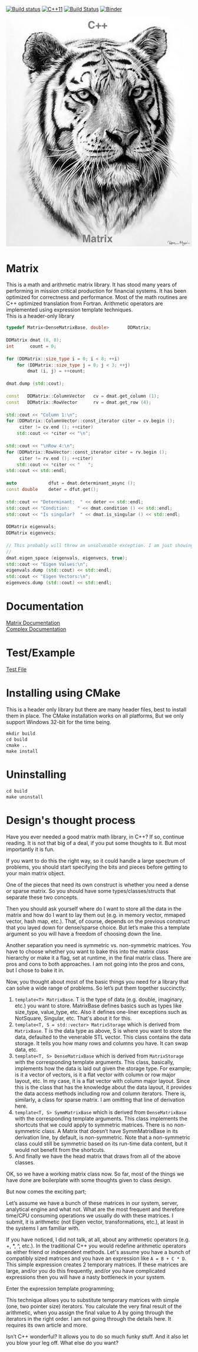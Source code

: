 [![Build status](https://ci.appveyor.com/api/projects/status/acuqcseoi6y19wp4?svg=true)](https://ci.appveyor.com/project/hosseinmoein/matrix)
[![C++11](https://img.shields.io/badge/C%2B%2B-11-blue.svg)](https://isocpp.org/std/the-standard )
[![Build Status](https://travis-ci.org/hosseinmoein/Matrix.svg?branch=master)](https://travis-ci.org/hosseinmoein/Matrix)
[![Binder](https://mybinder.org/badge_logo.svg)](https://mybinder.org/v2/gh/hosseinmoein/Matrix/master)

![Alt text](docs/Matrix.jpeg "Matrix")

# Matrix
This is a math and arithmetic matrix library. It has stood many years of performing in mission critical production for financial systems. It has been optimized for correctness and performance.
Most of the math routines are C++ optimized translation from Fortran. Arithmetic operators are implemented using expression template techniques.<BR>
This is a header-only library

```CPP
typedef Matrix<DenseMatrixBase, double>       DDMatrix;

DDMatrix dmat (8, 8);
int      count = 0;

for (DDMatrix::size_type i = 0; i < 8; ++i)
    for (DDMatrix::size_type j = 0; j < 3; ++j)
        dmat (i, j) = ++count;

dmat.dump (std::cout);

const   DDMatrix::ColumnVector   cv = dmat.get_column (1);
const   DDMatrix::RowVector      rv = dmat.get_row (4);

std::cout << "Column 1:\n";
for (DDMatrix::ColumnVector::const_iterator citer = cv.begin ();
     citer != cv.end (); ++citer)
    std::cout << *citer << "\n";

std::cout << "\nRow 4:\n";
for (DDMatrix::RowVector::const_iterator citer = rv.begin ();
     citer != rv.end (); ++citer)
    std::cout << *citer << "   ";
std::cout << std::endl;

auto            dfut = dmat.determinant_async ();
const double    deter = dfut.get();

std::cout << "Determinant:  " << deter << std::endl;
std::cout << "Condition:   " << dmat.condition () << std::endl;
std::cout << "Is singular?  " << dmat.is_singular () << std::endl;

DDMatrix eigenvals;
DDMatrix eigenvecs;

// This probably will throw an unsolveable exception. I am just showing the interface
//
dmat.eigen_space (eigenvals, eigenvecs, true);
std::cout << "Eigen Values:\n";
eigenvals.dump (std::cout) << std::endl;
std::cout << "Eigen Vectors:\n";
eigenvecs.dump (std::cout) << std::endl;
```

# Documentation
[Matrix Documentation](docs/MatrixDoc.pdf)<BR>
[Complex Documentation](include/Complex.h)

# Test/Example
[Test File](src/matrix_tester.cc)

# Installing using CMake
This is a header only library but there are many header files, best to
install them in place. The CMake installation works on all platforms,
But we only support Windows 32-bit for the time being.

```
mkdir build
cd build
cmake ..
make install
```

# Uninstalling
```
cd build
make uninstall
```

# Design's thought process
Have you ever needed a good matrix math library, in C++? If so, continue reading. It is not that big of a deal, if you put some thoughts to it. But most importantly it is fun.

If you want to do this the right way, so it could handle a large spectrum of problems, you should start specifying the bits and pieces before getting to your main matrix object.

One of the pieces that need its own construct is whether you need a dense or sparse matrix. So you should have some types/classes/structs that separate these two concepts.

Then you should ask yourself where do I want to store all the data in the matrix and how do I want to lay them out (e.g. in memory vector, mmaped vector, hash map, etc.). That, of course, depends on the previous construct that you layed down for dense/sparse choice. But let’s make this a template argument so you will have a freedom of choosing down the line.

Another separation you need is symmetric vs. non-symmetric matrices. You have to choose whether you want to bake this into the matrix class hierarchy or make it a flag, set at runtime, in the final matrix class. There are pros and cons to both approaches. I am not going into the pros and cons, but I chose to bake it in.

Now, you thought about most of the basic things you need for a library that can solve a wide range of problems. So let’s put them together succinctly:

1) `template<T> MatrixBase`. T is the type of data (e.g. double, imaginary, etc.) you want to store. MatrixBase defines basics such as types like size_type, value_type, etc. Also it defines one-liner exceptions such as NotSquare, Singular, etc. That's about it for this.
2) `template<T, S = std::vector> MatrixStorage` which is derived from `MatrixBase`. T is the data type as above, S is where you want to store the data, defaulted to the venerable STL vector. This class contains the data storage. It tells you how many rows and columns you have. It can swap data, etc.
3) `template<T, S> DenseMatrixBase` which is derived from `MatrixStorage` with the corresponding template arguments. This class, basically, implements how the data is laid out given the storage type. For example; is it a vector of vectors, is it a flat vector with column or row major layout, etc. In my case, it is a flat vector with column major layout. Since this is the class that has the knowledge about the data layout, it provides the data access methods including row and column iterators. There is, similarly, a class for sparse matrix. I am omitting that line of derivation here.
4) `template<T, S> SymmMatrixBase` which is derived from `DenseMatrixBase` with the corresponding template arguments. This class implements the shortcuts that we could apply to symmetric matrices. There is no non-symmetric class. A Matrix that doesn’t have SymmMatrixBase in its derivation line, by default, is non-symmetric. Note that a non-symmetric class could still be symmetric based on its run-time data content, but it would not benefit from the shortcuts.
5) And finally we have the head matrix that draws from all of the above classes.


OK, so we have a working matrix class now. So far, most of the things we have done are boilerplate with some thoughts given to class design.

But now comes the exciting part;

Let’s assume we have a bunch of these matrices in our system, server, analytical engine and what not. What are the most frequent and therefore time/CPU consuming operations we usually do with these matrices. I submit, it is arithmetic (not Eigen vector, transformations, etc.), at least in the systems I am familiar with.

If you have noticed, I did not talk, at all, about any arithmetic operators (e.g. +, *, ^, etc.). In the traditional C++ you would redefine arithmetic operators as either friend or independent methods. Let's assume you have a bunch of compatibly sized matrices and you have an expression like `A = B + C * D`. This simple expression creates 2 temporary matrices. If these matrices are large, and/or you do this frequently, and/or you have complicated expressions then you will have a nasty bottleneck in your system.

Enter the expression template programming;

This technique allows you to substitute temporary matrices with simple (one, two pointer size) iterators. You calculate the very final result of the arithmetic, when you assign the final value to A by going through the iterators in the right order.
I am not going through the details here. It requires its own article and more. 

Isn’t C++ wonderful? It allows you to do so much funky stuff. And it also let you blow your leg off. What else do you want?
